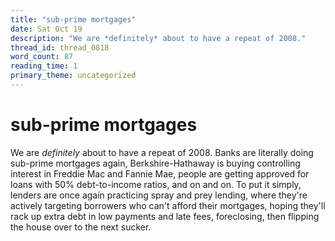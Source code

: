 ```yaml
---
title: "sub-prime mortgages"
date: Sat Oct 19
description: "We are *definitely* about to have a repeat of 2008."
thread_id: thread_0818
word_count: 87
reading_time: 1
primary_theme: uncategorized
---
```


# sub-prime mortgages

We are *definitely* about to have a repeat of 2008. Banks are literally doing sub-prime mortgages again, Berkshire-Hathaway is buying controlling interest in Freddie Mac and Fannie Mae, people are getting approved for loans with 50% debt-to-income ratios, and on and on. To put it simply, lenders are once again practicing spray and prey lending, where they're actively targeting borrowers who can't afford their mortgages, hoping they'll rack up extra debt in low payments and late fees, foreclosing, then flipping the house over to the next sucker.